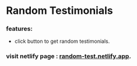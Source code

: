 # Random Testimonials
### features:
   * click button to get random testimonials.
   ### visit netlify page : [random-test.netlify.app](https://random-test.netlify.app).
